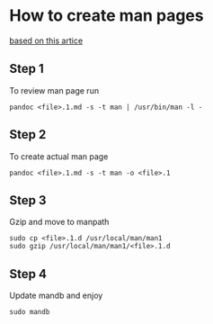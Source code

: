 # How to create man pages

[based on this artice](https://www.howtogeek.com/682871/how-to-create-a-man-page-on-linux/)

## Step 1
To review man page run 

```
pandoc <file>.1.md -s -t man | /usr/bin/man -l -
```


## Step 2
To create actual man page

```
pandoc <file>.1.md -s -t man -o <file>.1
```

## Step 3
Gzip and move to manpath

```
sudo cp <file>.1.d /usr/local/man/man1
sudo gzip /usr/local/man/man1/<file>.1.d
```

## Step 4
Update mandb and enjoy

```
sudo mandb
```

